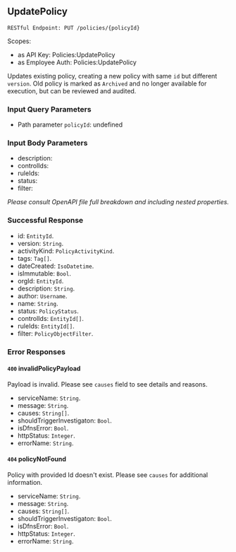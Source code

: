
## UpdatePolicy
`RESTful Endpoint: PUT /policies/{policyId}`

Scopes:
 * as API Key: Policies:UpdatePolicy
 * as Employee Auth: Policies:UpdatePolicy

Updates existing policy, creating a new policy with same `id` but different `version`. Old policy is marked as `Archived` and no longer available for execution, but can be reviewed and audited.
### Input Query Parameters
* Path parameter `policyId`: undefined
### Input Body Parameters
* description: 
* controlIds: 
* ruleIds: 
* status: 
* filter: 

_Please consult OpenAPI file full breakdown and including nested properties._
### Successful Response
* id: `EntityId`. 
* version: `String`. 
* activityKind: `PolicyActivityKind`. 
* tags: `Tag[]`. 
* dateCreated: `IsoDatetime`. 
* isImmutable: `Bool`. 
* orgId: `EntityId`. 
* description: `String`. 
* author: `Username`. 
* name: `String`. 
* status: `PolicyStatus`. 
* controlIds: `EntityId[]`. 
* ruleIds: `EntityId[]`. 
* filter: `PolicyObjectFilter`.
### Error Responses
#### `400` **invalidPolicyPayload** 
Payload is invalid. Please see `causes` field to see details and reasons.
* serviceName: `String`. 
* message: `String`. 
* causes: `String[]`. 
* shouldTriggerInvestigaton: `Bool`. 
* isDfnsError: `Bool`. 
* httpStatus: `Integer`. 
* errorName: `String`. 

#### `404` **policyNotFound** 
Policy with provided Id doesn't exist. Please see `causes` for additional information.
* serviceName: `String`. 
* message: `String`. 
* causes: `String[]`. 
* shouldTriggerInvestigaton: `Bool`. 
* isDfnsError: `Bool`. 
* httpStatus: `Integer`. 
* errorName: `String`.


